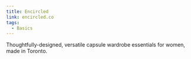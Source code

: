 ```yaml
---
title: Encircled
link: encircled.co
tags:
  - Basics
---
```

Thoughtfully-designed, versatile capsule wardrobe essentials for women, made in Toronto.